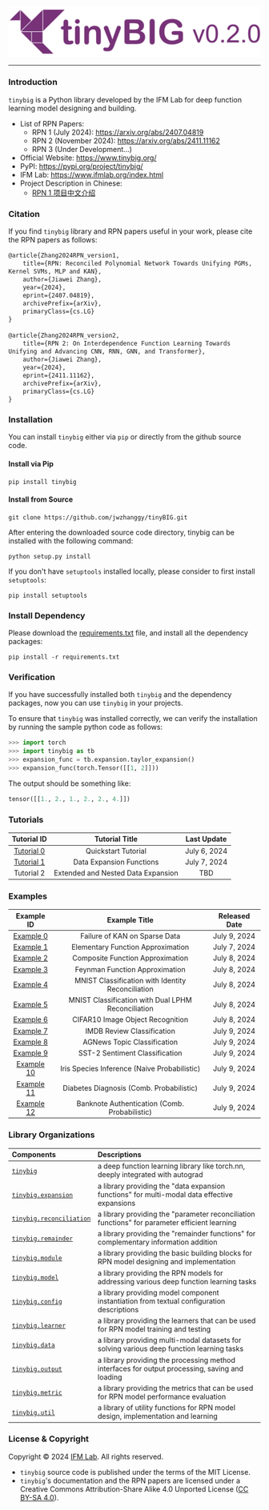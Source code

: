 <p align="center">
  <a href="https://www.tinybig.org">
    <img src="https://raw.githubusercontent.com/jwzhanggy/tinyBIG/main/docs/assets/img/tinybig.png" alt="function_data" style="max-width: 100%; height: auto;">
  </a>
</p>

--------------------------------------------------------------------------------

### Introduction

`tinybig` is a Python library developed by the IFM Lab for deep function learning model designing and building.

* List of RPN Papers: 
    * RPN 1 (July 2024): https://arxiv.org/abs/2407.04819
    * RPN 2 (November 2024): https://arxiv.org/abs/2411.11162
    * RPN 3 (Under Development...)
* Official Website: https://www.tinybig.org/
* PyPI: https://pypi.org/project/tinybig/
* IFM Lab: https://www.ifmlab.org/index.html
* Project Description in Chinese: 
    * [RPN 1 项目中文介绍](docs/中文简介/RPN_1)

### Citation

If you find `tinybig` library and RPN papers useful in your work, please cite the RPN papers as follows:
```
@article{Zhang2024RPN_version1,
    title={RPN: Reconciled Polynomial Network Towards Unifying PGMs, Kernel SVMs, MLP and KAN},
    author={Jiawei Zhang},
    year={2024},
    eprint={2407.04819},
    archivePrefix={arXiv},
    primaryClass={cs.LG}
}

@article{Zhang2024RPN_version2,
    title={RPN 2: On Interdependence Function Learning Towards Unifying and Advancing CNN, RNN, GNN, and Transformer},
    author={Jiawei Zhang},
    year={2024},
    eprint={2411.11162},
    archivePrefix={arXiv},
    primaryClass={cs.LG}
}
```

### Installation

You can install `tinybig` either via `pip` or directly from the github source code.

#### Install via Pip

```shell
pip install tinybig
```

#### Install from Source

```shell
git clone https://github.com/jwzhanggy/tinyBIG.git
```

After entering the downloaded source code directory, tinybig can be installed with the following command:

```shell
python setup.py install
```

If you don't have `setuptools` installed locally, please consider to first install `setuptools`:
```shell
pip install setuptools 
```

### Install Dependency

Please download the [requirements.txt](https://github.com/jwzhanggy/tinyBIG/blob/main/requirements.txt) file, and install all the dependency packages:
```shell
pip install -r requirements.txt
```

### Verification

If you have successfully installed both `tinybig` and the dependency packages, now you can use `tinybig` in your projects.

To ensure that `tinybig` was installed correctly, we can verify the installation by running the sample python code as follows:

```python
>>> import torch
>>> import tinybig as tb
>>> expansion_func = tb.expansion.taylor_expansion()
>>> expansion_func(torch.Tensor([[1, 2]]))
```
The output should be something like:
```python
tensor([[1., 2., 1., 2., 2., 4.]])
```

### Tutorials

|                                      Tutorial ID                                      |           Tutorial Title           |      Last Update      |
|:-------------------------------------------------------------------------------------:|:----------------------------------:|:---------------------:|
|               [Tutorial 0](https://www.tinybig.org/guides/quick_start/)               |        Quickstart Tutorial         |     July 6, 2024      |
| [Tutorial 1](https://www.tinybig.org/tutorials/beginner/module/expansion_function/)  |      Data Expansion Functions      |     July 7, 2024      |
|                                      Tutorial 2                                       | Extended and Nested Data Expansion |          TBD          |

### Examples

|                              Example ID                               |                   Example Title                    | Released Date  |
|:---------------------------------------------------------------------:|:--------------------------------------------------:|:--------------:|
|        [Example 0](https://www.tinybig.org/examples/text/kan/)        |           Failure of KAN on Sparse Data            |  July 9, 2024  |
|  [Example 1](https://www.tinybig.org/examples/function/elementary/)   |         Elementary Function Approximation          |  July 7, 2024  |
|   [Example 2](https://www.tinybig.org/examples/function/composite/)   |          Composite Function Approximation          |  July 8, 2024  |
|    [Example 3](https://www.tinybig.org/examples/function/feynman/)    |           Feynman Function Approximation           |  July 8, 2024  |
|      [Example 4](https://www.tinybig.org/examples/image/mnist/)       | MNIST Classification with Identity Reconciliation  |  July 8, 2024  |
| [Example 5](https://www.tinybig.org/examples/image/mnist_dual_lphm/)  | MNIST Classification with Dual LPHM Reconciliation |  July 8, 2024  |
|     [Example 6](https://www.tinybig.org/examples/image/cifar10/)      |          CIFAR10 Image Object Recognition          |  July 8, 2024  |
|       [Example 7](https://www.tinybig.org/examples/text/imdb/)        |             IMDB Review Classification             |  July 9, 2024  |
|      [Example 8](https://www.tinybig.org/examples/text/agnews/)       |            AGNews Topic Classification             |  July 9, 2024  |
|       [Example 9](https://www.tinybig.org/examples/text/sst2/)        |           SST-2 Sentiment Classification           |  July 9, 2024  |
|     [Example 10](https://www.tinybig.org/examples/tabular/iris/)      |    Iris Species Inference (Naive Probabilistic)    |  July 9, 2024  |
|   [Example 11](https://www.tinybig.org/examples/tabular/diabetes/)    |      Diabetes Diagnosis (Comb. Probabilistic)      |  July 9, 2024  |
|   [Example 12](https://www.tinybig.org/examples/tabular/banknote/)    |   Banknote Authentication (Comb. Probabilistic)	   |  July 9, 2024  |

### Library Organizations

| Components                                                                              | Descriptions                                                                                   |
|:----------------------------------------------------------------------------------------|:-----------------------------------------------------------------------------------------------|
| [`tinybig`](https://www.tinybig.org/documentations/tinybig/)                            | a deep function learning library like torch.nn, deeply integrated with autograd                |
| [`tinybig.expansion`](https://www.tinybig.org/documentations/expansion/)                | a library providing the "data expansion functions" for multi-modal data effective expansions   |
| [`tinybig.reconciliation`](https://www.tinybig.org/documentations/reconciliation/)      | a library providing the "parameter reconciliation functions" for parameter efficient learning  |
| [`tinybig.remainder`](https://www.tinybig.org/documentations/remainder/)                | a library providing the "remainder functions" for complementary information addition           |
| [`tinybig.module`](https://www.tinybig.org/documentations/module/)                      | a library providing the basic building blocks for RPN model designing and implementation       |
| [`tinybig.model`](https://www.tinybig.org/documentations/model/)                        | a library providing the RPN models for addressing various deep function learning tasks         |
| [`tinybig.config`](https://www.tinybig.org/documentations/config/)                      | a library providing model component instantiation from textual configuration descriptions      |
| [`tinybig.learner`](https://www.tinybig.org/documentations/learner/)                    | a library providing the learners that can be used for RPN model training and testing           |
| [`tinybig.data`](https://www.tinybig.org/documentations/data/)                          | a library providing multi-modal datasets for solving various deep function learning tasks      |
| [`tinybig.output`](https://www.tinybig.org/documentations/output/)                      | a library providing the processing method interfaces for output processing, saving and loading |
| [`tinybig.metric`](https://www.tinybig.org/documentations/metric/)                      | a library providing the  metrics that can be used for RPN model performance evaluation         |
| [`tinybig.util`](https://www.tinybig.org/documentations/util/)                          | a library of utility functions for RPN model design, implementation and learning               | 


### License & Copyright

Copyright © 2024 [IFM Lab](https://www.ifmlab.org/). All rights reserved.

* `tinybig` source code is published under the terms of the MIT License. 
* `tinybig`'s documentation and the RPN papers are licensed under a Creative Commons Attribution-Share Alike 4.0 Unported License ([CC BY-SA 4.0](https://creativecommons.org/licenses/by-sa/4.0/)). 


